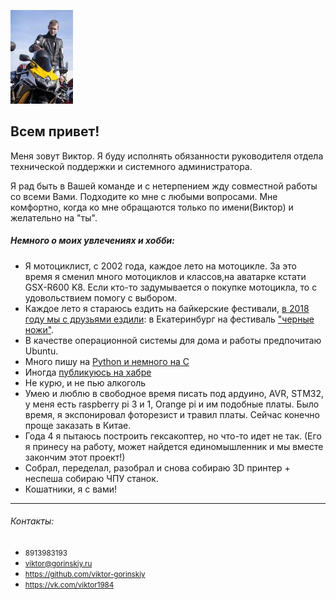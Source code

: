 ![Место моей ватарки][avatar]

## Всем привет!
Меня зовут Виктор. Я буду исполнять обязанности руководителя отдела технической поддержки и системного администратора.

Я рад быть в Вашей команде и с нетерпением жду совместной работы со всеми Вами.
Подходите ко мне с любыми вопросами.
Мне комфортно, когда ко мне обращаются только по имени(Виктор) и желательно на "ты".

##### Немного о моих увлечениях и хобби:
- Я мотоциклист, с 2002 года, каждое лето на мотоцикле.  За это время я сменил много мотоциклов и классов,на аватарке кстати GSX-R600 K8. Если кто-то задумывается о покупке мотоцикла, то с удовольствием помогу с выбором.
- Каждое лето я стараюсь ездить на байкерские фестивали, [в 2018 году мы с друзьями ездили][albom_aramil]: в Екатеринбург на фестиваль ["черные ножи"][black knives].
- В качестве операционной системы для дома и работы предпочитаю Ubuntu.
- Много пишу на [Python и немного на C][my_git]
- Иногда [публикуюсь на хабре][my_habr]
- Не курю, и не пью алкоголь
- Умею и люблю в свободное время писать под ардуино, AVR, STM32, у меня есть raspberry pi 3 и 1, Orange pi и им подобные платы. Было время, я экспонировал фоторезист и травил платы. Сейчас конечно проще заказать в Китае.
- Года 4 я пытаюсь построить гексакоптер, но что-то идет не так. (Его я принесу на работу, может найдется единомышленник и мы вместе закончим этот проект!)
- Собрал, переделал, разобрал и снова собираю 3D принтер + неспеша собираю ЧПУ станок.
- Кошатники, я с вами!


* * *

###### Контакты:


* <small>8913983193</small>
* <small><viktor@gorinskiy.ru></small>
* <small>https://github.com/viktor-gorinskiy</small>
* <small>https://vk.com/viktor1984</small>


[avatar]: https://github.com/viktor-gorinskiy/esse/blob/master/images/ya100x150.jpg?raw=true "Ссылка на автарку из гита"
[albom_aramil]: https://vk.com/album13737244_254164558/
[black knives]:http://www.black-knives.ru/
[my_git]:https://github.com/viktor-gorinskiy
[my_habr]:https://habr.com/ru/users/ash666/posts/
